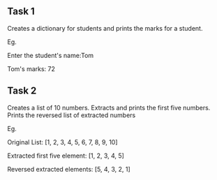 Task 1
------------

Creates a dictionary for students and prints the marks for a student.

Eg.

Enter the student's name:Tom

Tom's marks: 72

Task 2
--------------

Creates a list of 10 numbers. Extracts and prints the first five numbers. Prints the reversed list of extracted numbers  

Eg.

Original List: [1, 2, 3, 4, 5, 6, 7, 8, 9, 10]

Extracted first five element: [1, 2, 3, 4, 5]

Reversed extracted elements: [5, 4, 3, 2, 1]